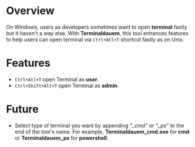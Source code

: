 # Overview

On Windows, users as developers sometimes want to open **terminal** fastly but it haven't a way else. With **Terminaldauem**, this tool enhances features to help users can open terminal via `Ctrl+Atl+T` shortcut fastly as on Unix.

# Features

* `Ctrl+Atl+T` open Terminal as **user**.
* `Ctrl+Shift+Alt+T` open Terminal as **admin**.

# Future

* Select type of terminal you want by appending *"_cmd"* or *"_ps"* to the end of the tool's name. For example, **Terminaldauem_cmd.exe** for **cmd** or **Terminaldauem_ps** for **powershell**.
